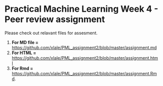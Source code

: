 
# Practical Machine Learning Week 4 - Peer review assignment
Please check out relavant files for assesment. 

1. **For MD file =**  <https://github.com/xlale/PML_assignment2/blob/master/assignment.md>  
2. **For HTML =** <https://github.com/xlale/PML_assignment2/blob/master/assignment.html>  
3. **For Rmd =** <https://github.com/xlale/PML_assignment2/blob/master/assignment.Rmd>. 
